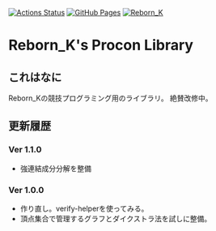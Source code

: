 [![Actions Status](https://github.com/K-Yoshizawa/procon/workflows/verify/badge.svg)](https://github.com/K-Yoshizawa/procon/actions)
 [![GitHub Pages](https://img.shields.io/static/v1?label=GitHub+Pages&message=+&color=brightgreen&logo=github)](https://K-Yoshizawa.github.io/Procon/)
[![Reborn_K](https://img.shields.io/endpoint?url=https%3A%2F%2Fatcoder-badges.now.sh%2Fapi%2Fatcoder%2Fjson%2FReborn_K)](https://atcoder.jp/users/Reborn_K)

# Reborn_K's Procon Library

## これはなに
Reborn_Kの競技プログラミング用のライブラリ。
絶賛改修中。

## 更新履歴

### Ver 1.1.0
- 強連結成分分解を整備

### Ver 1.0.0
- 作り直し。verify-helperを使ってみる。
- 頂点集合で管理するグラフとダイクストラ法を試しに整備。